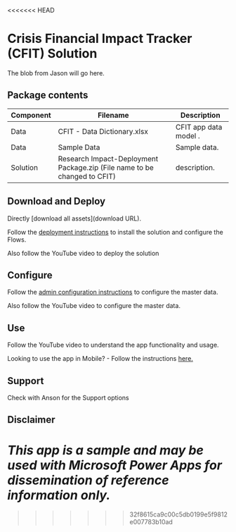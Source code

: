 
<<<<<<< HEAD
# Crisis Financial Impact Tracker (CFIT) Solution


The blob from Jason will go here.



## Package contents
|Component|	Filename |	Description
|-|-|-|
Data | CFIT - Data Dictionary.xlsx | CFIT app data model .|
Data|	Sample Data | Sample data.|
Solution |	Research Impact-Deployment Package.zip (File name to be changed to CFIT)|	description.


## Download and Deploy
Directly [download all assets](download URL).

Follow the [deployment instructions](Deployment.md) to install the solution and configure the Flows.

Also follow the YouTube video to deploy the solution
<!-- Embed Youtube video above-->

## Configure

Follow the [admin configuration instructions](AdminConfiguration.md) to configure the master data.

Also follow the YouTube video to configure the master data.
<!-- Embed Youtube video above to provide configuration -->

## Use

Follow the YouTube video to understand the app functionality and usage.

Looking to use the app in Mobile? - Follow the instructions [here.](MobileApp.md)

## Support

Check with Anson for the Support options

## Disclaimer
*This app is a sample and may be used with Microsoft Power Apps for dissemination of reference information only.*
=======
>>>>>>> 32f8615ca9c00c5db0199e5f9812e007783b10ad
